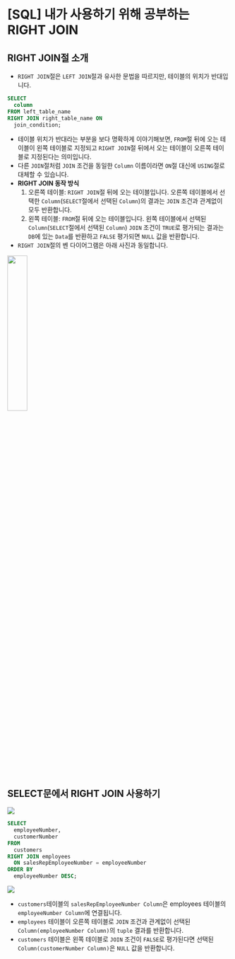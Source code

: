 # [SQL] 내가 사용하기 위해 공부하는 RIGHT JOIN

## RIGHT JOIN절 소개

- `RIGHT JOIN`절은 `LEFT JOIN`절과 유사한 문법을 따르지만, 테이블의 위치가 반대입니다.

```sql
SELECT
  column
FROM left_table_name
RIGHT JOIN right_table_name ON
  join_condition;
```

- 테이블 위치가 반대라는 부분을 보다 명확하게 이야기해보면, `FROM`절 뒤에 오는 테이블이 왼쪽 테이블로 지정되고 `RIGHT JOIN`절 뒤에서 오는 테이블이 오른쪽 테이블로 지정된다는 의미입니다.
- 다른 `JOIN`절처럼 `JOIN` 조건을 동일한 `Column` 이름이라면 `ON`절 대신에 `USING`절로 대체할 수 있습니다.
- **RIGHT JOIN 동작 방식**
  1. 오른쪽 테이블: `RIGHT JOIN`절 뒤에 오는 테이블입니다. 오른쪽 테이블에서 선택한 `Column`(`SELECT`절에서 선택된 `Column`)의 결과는 `JOIN` 조건과 관계없이 모두 반환합니다.
  2. 왼쪽 테이블: `FROM`절 뒤에 오는 테이블입니다. 왼쪽 테이블에서 선택된 `Column`(`SELECT`절에서 선택된 `Column`) `JOIN` 조건이 `TRUE`로 평가되는 결과는 `DB`에 있는 `Data`를 반환하고 `FALSE` 평가되면 `NULL` 값을 반환합니다.
- `RIGHT JOIN`절의 벤 다이어그램은 아래 사진과 동일합니다.

<img src="https://github.com/park-moen/TIL/assets/57402711/ecf4f16a-06cd-4386-8a4a-f780e353c412" width="30%" />

## SELECT문에서 RIGHT JOIN 사용하기

<img src="https://github.com/park-moen/TIL/assets/57402711/ffda2c97-f9a5-4361-bb38-62b5dbeeefda" />

```sql
SELECT
  employeeNumber,
  customerNumber
FROM
  customers
RIGHT JOIN employees
  ON salesRepEmployeeNumber = employeeNumber
ORDER BY
  employeeNumber DESC;
```

<img src="https://github.com/park-moen/TIL/assets/57402711/bc1d50a3-aa91-4878-9770-9939ce28a52d" />

- `customers`테이블의 `salesRepEmployeeNumber Column`은 employees 테이블의 `employeeNumber Column`에 연결됩니다.
- `employees` 테이블이 오른쪽 테이블로 `JOIN` 조건과 관계없이 선택된 `Column(employeeNumber Column)`의 `tuple` 결과를 반환합니다.
- `customers` 테이블은 왼쪽 테이블로 `JOIN` 조건이 `FALSE`로 평가된다면 선택된 `Column(customerNumber Column)`은 `NULL` 값을 반환합니다.
